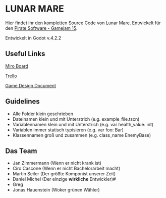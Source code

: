 # LUNAR MARE

Hier findet ihr den kompletten Source Code von Lunar Mare. Entwickelt für den [Pirate Software - Gamejam 15](https://itch.io/jam/pirate).

Entwickelt in Godot v.4.2.2

## Useful Links

[Miro Board](https://miro.com/app/board/uXjVKzqSZVA=/)

[Trello](https://trello.com/b/cbRJicVa/game-jam-piratesoftware)

[Game Design Document](https://docs.google.com/document/d/1Vl7BMvzUOhbunJrI_X1gUc6x-LAp3aaBiPwHUf27B70/preview?pru=AAABkOYQCOI*QuUcYhwFcBPvBoSjPUr6uA&tab=t.0#heading=h.jbgbd05p9r45)

## Guidelines

- Alle Folder klein geschrieben
- Dateinamen klein und mit Unterstrich (e.g. example_file.tscn)
- Variablennamen klein und mit Unterstrich (e.g. var health_value: int)
- Variablen immer statisch typisieren (e.g. var foo: Bar) 
- Klassennamen groß und zusammen (e.g. class_name EnemyBase)

## Das Team

- Jan Zimmermann (Wenn er nicht krank ist)
- Ciro Cascone (Wenn er nicht Bachelorarbeit macht)
- Martin Seiler (Der größte Komponist unserer Zeit)
- Daniel Michel (Der einzige **wirkliche** Entwickler)#
- Greg
- Jonas Hauenstein (Woker grünen Wähler)

